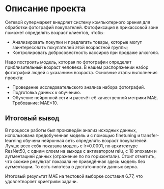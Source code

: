 # Описание проекта
Сетевой супермаркет внедряет систему компьютерного зрения для обработки фотографий покупателей. Фотофиксация в прикассовой зоне поможет определять возраст клиентов, чтобы:

* Анализировать покупки и предлагать товары, которые могут заинтересовать покупателей этой возрастной группы;
* Контролировать добросовестность кассиров при продаже алкоголя.

Надо построить модель, которая по фотографии определит приблизительный возраст человека. В нашем распоряжении набор фотографий людей с указанием возраста.
Основные этапы выполнения проекта:

* Проведение исследовательского анализа набора фотографий.
* Подготовка данных к обучению.
* Обучение нейронной сети и рассчёт её качественной метрики MAE. Требование: MAE<10.
  
## Итоговый вывод
В процессе работы был произведён анализ исходных данных, использована предобученная модель и с помощью finetuning и transfer-learning обучена нейронная сеть определять возраст покупателей. Лучше всех себя показала модель с lr=0.0001, по архитектуре ResNet50, с одним слоем на выходе с активатором relu, с 10 эпохами и аугментацией данных (отражение по по горизонтали). Стоит отметить, что схожие результат показала не приведённая здесь модель без аугментации. То есть гипотеза о достаточности данных верна. 

Итоговый результат МАЕ на тестовой выборке составил 6.77, что удовлетворяет криетриям задачи. 
